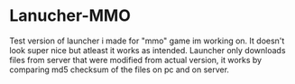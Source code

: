 # Lanucher-MMO

Test version of launcher i made for "mmo" game im working on.
It doesn't look super nice but atleast it works as intended.
Launcher only downloads files from server that were modified from actual version, it works by comparing md5 checksum of the files on pc and on server.
